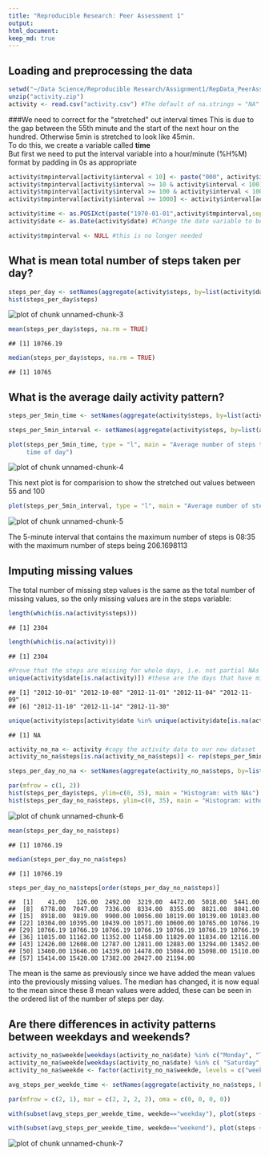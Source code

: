 ```yaml
---
title: "Reproducible Research: Peer Assessment 1"
output: 
html_document:
keep_md: true
---
```



## Loading and preprocessing the data

```r
setwd("~/Data Science/Reproducible Research/Assignment1/RepData_PeerAssessment1")
unzip("activity.zip")
activity <- read.csv("activity.csv") #The default of na.strings = "NA" is what we want
```

###We need to correct for the "stretched" out interval times 
This is due to the gap between the 55th minute and the start of the next hour on the hundred. Otherwise 5min is stretched to look like 45min.  
To do this, we create a variable called **time**  
But first we need to put the interval variable into a hour/minute (%H%M) format by padding in 0s as appropriate  


```r
activity$tmpinterval[activity$interval < 10] <- paste("000", activity$interval[activity$interval < 10], sep="")
activity$tmpinterval[activity$interval >= 10 & activity$interval < 100] <- paste("00", activity$interval[activity$interval >= 10 & activity$interval < 100], sep="")
activity$tmpinterval[activity$interval >= 100 & activity$interval < 1000] <- paste("0", activity$interval[activity$interval >= 100 & activity$interval < 1000], sep="")
activity$tmpinterval[activity$interval >= 1000] <- activity$interval[activity$interval >= 1000]

activity$time <- as.POSIXct(paste("1970-01-01",activity$tmpinterval,sep=" "),"%Y-%m-%d %H%M", tz = "GMT")
activity$date <- as.Date(activity$date) #Change the date variable to be a proper date

activity$tmpinterval <- NULL #this is no longer needed
```

## What is mean total number of steps taken per day?

```r
steps_per_day <- setNames(aggregate(activity$steps, by=list(activity$date), FUN = sum), c("day","steps"))
hist(steps_per_day$steps)
```

![plot of chunk unnamed-chunk-3](figure/unnamed-chunk-3-1.png) 

```r
mean(steps_per_day$steps, na.rm = TRUE)
```

```
## [1] 10766.19
```

```r
median(steps_per_day$steps, na.rm = TRUE)
```

```
## [1] 10765
```

## What is the average daily activity pattern?

```r
steps_per_5min_time <- setNames(aggregate(activity$steps, by=list(activity$time), FUN = mean, na.rm = TRUE), c("time","steps"))

steps_per_5min_interval <- setNames(aggregate(activity$steps, by=list(activity$interval), FUN = mean, na.rm = TRUE), c("interval","steps")) #used to show the "strechting effect"

plot(steps_per_5min_time, type = "l", main = "Average number of steps taken by 5min interval, across all days", xlab = "
     time of day")
```

![plot of chunk unnamed-chunk-4](figure/unnamed-chunk-4-1.png) 

This next plot is for comparision to show the stretched out values between 55 and 100

```r
plot(steps_per_5min_interval, type = "l", main = "Average number of steps taken by 5min interval,  across all days", xlab = "interval - showing stretch between the 55 and hundred values")
```

![plot of chunk unnamed-chunk-5](figure/unnamed-chunk-5-1.png) 

The 5-minute interval that contains the maximum number of steps is 08:35
with the maximum number of steps being 206.1698113

## Imputing missing values
The total number of missing step values is the same as the total number of missing values, so the only missing values are in the steps variable:

```r
length(which(is.na(activity$steps)))
```

```
## [1] 2304
```

```r
length(which(is.na(activity)))
```

```
## [1] 2304
```

```r
#Prove that the steps are missing for whole days, i.e. not partial NAs for any given day
unique(activity$date[is.na(activity)]) #these are the days that have missing values
```

```
## [1] "2012-10-01" "2012-10-08" "2012-11-01" "2012-11-04" "2012-11-09"
## [6] "2012-11-10" "2012-11-14" "2012-11-30"
```

```r
unique(activity$steps[activity$date %in% unique(activity$date[is.na(activity)])]) #there are no non NA values for these days that have missing values
```

```
## [1] NA
```

```r
activity_no_na <- activity #copy the activity data to our new dataset
activity_no_na$steps[is.na(activity_no_na$steps)] <- rep(steps_per_5min_time$steps, length(unique(activity_no_na$date[is.na(activity_no_na)]))) #the strategy to fill in the missing values is to use the mean for that 5-minute interval - this is already in steps_per_5min_time, so we repeat it for each of the 8 days that have all their data missing

steps_per_day_no_na <- setNames(aggregate(activity_no_na$steps, by=list(activity_no_na$date), FUN = sum), c("day","steps")) #create a new dataset of the aggregate sum of the steps per day

par(mfrow = c(1, 2))
hist(steps_per_day$steps, ylim=c(0, 35), main = "Histogram: with NAs")
hist(steps_per_day_no_na$steps, ylim=c(0, 35), main = "Histogram: without NAs")
```

![plot of chunk unnamed-chunk-6](figure/unnamed-chunk-6-1.png) 

```r
mean(steps_per_day_no_na$steps)
```

```
## [1] 10766.19
```

```r
median(steps_per_day_no_na$steps)
```

```
## [1] 10766.19
```

```r
steps_per_day_no_na$steps[order(steps_per_day_no_na$steps)]
```

```
##  [1]    41.00   126.00  2492.00  3219.00  4472.00  5018.00  5441.00
##  [8]  6778.00  7047.00  7336.00  8334.00  8355.00  8821.00  8841.00
## [15]  8918.00  9819.00  9900.00 10056.00 10119.00 10139.00 10183.00
## [22] 10304.00 10395.00 10439.00 10571.00 10600.00 10765.00 10766.19
## [29] 10766.19 10766.19 10766.19 10766.19 10766.19 10766.19 10766.19
## [36] 11015.00 11162.00 11352.00 11458.00 11829.00 11834.00 12116.00
## [43] 12426.00 12608.00 12787.00 12811.00 12883.00 13294.00 13452.00
## [50] 13460.00 13646.00 14339.00 14478.00 15084.00 15098.00 15110.00
## [57] 15414.00 15420.00 17382.00 20427.00 21194.00
```
The mean is the same as previously since we have added the mean values into the previously missing values. The median has changed, it is now equal to the mean since these 8 mean values were added, these can be seen in the ordered list of the number of steps per day.

## Are there differences in activity patterns between weekdays and weekends?

```r
activity_no_na$weekde[weekdays(activity_no_na$date) %in% c("Monday", "Tuesday", "Wednesday", "Thursday", "Friday")] <- "weekday"
activity_no_na$weekde[weekdays(activity_no_na$date) %in% c( "Saturday", "Sunday")] <- "weekend"
activity_no_na$weekde <- factor(activity_no_na$weekde, levels = c("weekday","weekend"))

avg_steps_per_weekde_time <- setNames(aggregate(activity_no_na$steps, by=list(activity_no_na$weekde, activity_no_na$time), FUN = mean), c("weekde","time","steps"))

par(mfrow = c(2, 1), mar = c(2, 2, 2, 2), oma = c(0, 0, 0, 0))

with(subset(avg_steps_per_weekde_time, weekde=="weekday"), plot(steps ~ time, type = "l", main = "Average number of steps taken by 5min interval, across all weekday days", xlab = "time of day", ylab = "number of steps", ylim=c(0, 250)))

with(subset(avg_steps_per_weekde_time, weekde=="weekend"), plot(steps ~ time, type = "l", main = "Average number of steps taken by 5min interval, across all weekend days", xlab = "time of day", ylab = "number of steps", ylim=c(0, 250)))
```

![plot of chunk unnamed-chunk-7](figure/unnamed-chunk-7-1.png) 
